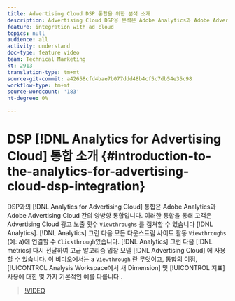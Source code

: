```yaml
---
title: Advertising Cloud DSP 통합을 위한 분석 소개
description: Advertising Cloud DSP용 분석은 Adobe Analytics과 Adobe Advertising Cloud 간의 기본 양방향 통합입니다. 이 통합을 통해 고객은 Advertising Cloud 광고 노출에서 Analytics로 뷰스루를 캡처할 수 있습니다. 그러면 Analytics는 뷰스루를 모든 다운스트림 사이트 활동(클릭스루처럼)에 연결할 수 있습니다. 그런 다음 Analytics에서 지표를 다시 Advertising Cloud으로 전달하여 고급 알고리즘 입찰 모델에 사용할 수 있습니다. 이 비디오에서는 뷰스루 기능, 통합의 이점, Analysis Workspace의 새로운 Dimension/지표 사용에 대한 몇 가지 기본적인 예를 다룹니다.
feature: integration with ad cloud
topics: null
audience: all
activity: understand
doc-type: feature video
team: Technical Marketing
kt: 2913
translation-type: tm+mt
source-git-commit: a42658cfd4bae7b077ddd48b4cf5c7db54e35c98
workflow-type: tm+mt
source-wordcount: '183'
ht-degree: 0%

---
```



# DSP [!DNL Analytics for Advertising Cloud] 통합 소개 {#introduction-to-the-analytics-for-advertising-cloud-dsp-integration}

DSP과의 [!DNL Analytics for Advertising Cloud] 통합은 Adobe Analytics과 Adobe Advertising Cloud 간의 양방향 통합입니다. 이러한 통합을 통해 고객은 Advertising Cloud 광고 노출 횟수 `Viewthroughs` 를 캡처할 수 있습니다 [!DNL Analytics]. [!DNL Analytics] 그런 다음 모든 다운스트림 사이트 활동 `Viewthroughs` (예: a)에 연결할 수 `Clickthrough`있습니다. [!DNL Analytics] 그런 다음 [!DNL metrics] 다시 전달하여 고급 알고리즘 입찰 모델 [!DNL Advertising Cloud] 에 사용할 수 있습니다. 이 비디오에서는 a `Viewthrough` 란 무엇이고, 통합의 이점, [!UICONTROL Analysis Workspace에서 새 Dimension] 및 [!UICONTROL 지표] 사용에 대한 몇 가지 기본적인 예를 다룹니다 .

>[!VIDEO](https://video.tv.adobe.com/v/27237/?quality=9)
